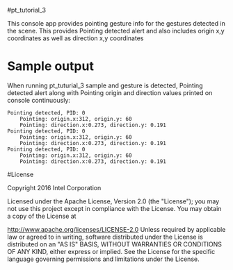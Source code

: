 
#pt_tutorial_3

This console app provides pointing gesture info for the gestures detected in the scene. This provides Pointing detected alert and also includes origin x,y coordinates as well as direction x,y coordinates

# Sample output

When running pt_tuturial_3 sample and gesture is detected, Pointing detected alert along with Pointing origin and direction values printed on console continuously:

```
Pointing detected, PID: 0
    Pointing: origin.x:312, origin.y: 60
    Pointing: direction.x:0.273, direction.y: 0.191
Pointing detected, PID: 0
    Pointing: origin.x:312, origin.y: 60
    Pointing: direction.x:0.273, direction.y: 0.191
Pointing detected, PID: 0
    Pointing: origin.x:312, origin.y: 60
    Pointing: direction.x:0.273, direction.y: 0.191
```

#License

Copyright 2016 Intel Corporation

Licensed under the Apache License, Version 2.0 (the "License"); you may not use this project except in compliance with the License. You may obtain a copy of the License at

http://www.apache.org/licenses/LICENSE-2.0 Unless required by applicable law or agreed to in writing, software distributed under the License is distributed on an "AS IS" BASIS, WITHOUT WARRANTIES OR CONDITIONS OF ANY KIND, either express or implied. See the License for the specific language governing permissions and limitations under the License.

